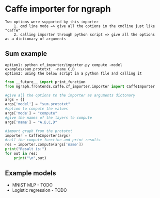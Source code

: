 # Caffe importer for ngraph

    Two options were supported by this importer
        1. cmd line mode => give all the options in the cmdline just like "caffe"
        2. calling importer through python script => give all the options as a dictionary of arguments

## Sum example
    
    option1: python cf_importer/importer.py compute -model examples/sum.prototxt  -name C,D
    option2: using the below script in a python file and calling it

```python
from __future__ import print_function
from ngraph.frontends.caffe.cf_importer.importer import CaffeImporter

#give all the options to the importer as arguments dictonary
args = {}
args['model'] = "sum.prototxt"
#option to compute the values
args['mode'] = "compute"
#give the names of the layers to compute
args['name'] = "A,B,C,D"

#import graph from the prototxt
importer = CaffeImporter(args)
#call the compute function and print results
res = importer.compute(args['name'])
print("Result is:")
for out in res:
    print("\n",out)

```

## Example models

- MNIST MLP - TODO
- Logistic regression - TODO
